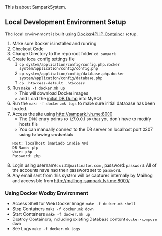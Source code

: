This is about SamparkSystem.

## Local Development Environment Setup
The local environment is built using [Docker4PHP Container](https://github.com/wodby/docker4php) setup.

1. Make sure Docker is installed and running
1. Checkout Code
1. Change Directory to the repo root folder `cd sampark`
1. Create local config settings file 
    1. `cp system/application/config/config.php.docker system/application/config/config.php` 
    1. `cp system/application/config/database.php.docker system/application/config/database.php`
    1. `cp .htaccess-default .htaccess`
1. Run `make -f docker.mk up`
   - This will download Docker images
   - and Load the [initial DB Dump](mariadb-init/db-dump-sanitized-jan25.sql) into MySQL
1. Run the `make -f docker.mk logs` to make sure initial database has been loaded.
1. Access the site using http://sampark.lvh.me:8000
   - The DNS entry points to 127.0.0.1 so that you don't have to modify hosts file
   - You can manually connect to the DB server on localhost port 3307 using following credentials 
   ```
   Host: localhost (mariadb insdie VM)
   DB Name: php
   User: php
   Password: php
   ```
1. Login using username: `uid1@mailinator.com` , password: `password`. All of the accounts have had their password set to `password`.
1. Any email sent from this system will be captured internally by Mailhog and accessible from http://mailhog-sampark.lvh.me:8000/

### Using Docker Wodby Environment
- Access Shell for Web Docker Image `make -f docker.mk shell`
- Stop Containers `make -f docker.mk down`
- Start Containers `make -f docker.mk up`
- Destroy Containers, including existing Database content `docker-compose down`
- See Logs `make -f docker.mk logs`
